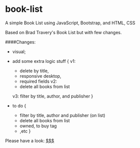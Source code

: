 # book-list

A simple Book List using JavaScript, Bootstrap, and HTML, CSS

Based on Brad Travery's Book List but with few changes.

####Changes:
- visual;
- add some extra logic stuff {
    v1:
    - delete by title,
    - responsive desktop, 
    - required fields
    v2:
    - delete all books from list

    v3:
    filter by title, author, and publisher
}

- to do {
    - filter by title, author and publisher (on list)
    - delete all books from list
    - owned, to buy tag
    - ,etc
}

Please have a look: [$$$](https://nozibuddowla.github.io/book-list/)